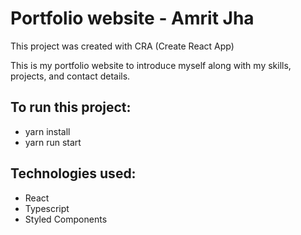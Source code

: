 # Portfolio website - Amrit Jha
 
This project was created with CRA (Create React App)

This is my portfolio website to introduce myself along with my skills, projects, and contact details.
 
## To run this project:
- yarn install
- yarn run start

## Technologies used:
- React
- Typescript
- Styled Components